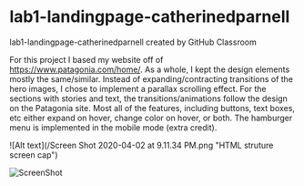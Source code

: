 # lab1-landingpage-catherinedparnell
lab1-landingpage-catherinedparnell created by GitHub Classroom

For this project I based my website off of https://www.patagonia.com/home/. 
As a whole, I kept the design elements mostly the same/similar. 
Instead of expanding/contracting transitions of the hero images, I chose to implement a parallax scrolling effect.
For the sections with stories and text, the transitions/animations follow the design on the Patagonia site.
Most all of the features, including buttons, text boxes, etc either expand on hover, change color on hover, or both.
The hamburger menu is implemented in the mobile mode (extra credit).

![Alt text](/Screen Shot 2020-04-02 at 9.11.34 PM.png "HTML struture screen cap")

![ScreenShot](https://raw.github.com/dartmouth-cs52-20S/lab1-landingpage-catherinedparnell/gh-pages/Screen%20Shot%202020-04-02%20at%209.11.34%20PM.png)
